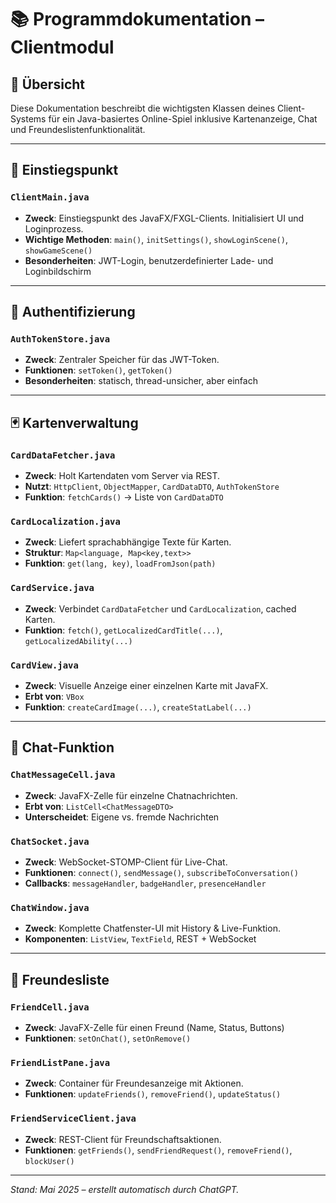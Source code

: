 
# 📚 Programmdokumentation – Clientmodul

## 🧾 Übersicht

Diese Dokumentation beschreibt die wichtigsten Klassen deines Client-Systems für ein Java-basiertes Online-Spiel inklusive Kartenanzeige, Chat und Freundeslistenfunktionalität.

---

## 🚀 Einstiegspunkt

### `ClientMain.java`
- **Zweck**: Einstiegspunkt des JavaFX/FXGL-Clients. Initialisiert UI und Loginprozess.
- **Wichtige Methoden**: `main()`, `initSettings()`, `showLoginScene()`, `showGameScene()`
- **Besonderheiten**: JWT-Login, benutzerdefinierter Lade- und Loginbildschirm

---

## 🔐 Authentifizierung

### `AuthTokenStore.java`
- **Zweck**: Zentraler Speicher für das JWT-Token.
- **Funktionen**: `setToken()`, `getToken()`
- **Besonderheiten**: statisch, thread-unsicher, aber einfach

---

## 🃏 Kartenverwaltung

### `CardDataFetcher.java`
- **Zweck**: Holt Kartendaten vom Server via REST.
- **Nutzt**: `HttpClient`, `ObjectMapper`, `CardDataDTO`, `AuthTokenStore`
- **Funktion**: `fetchCards()` → Liste von `CardDataDTO`

### `CardLocalization.java`
- **Zweck**: Liefert sprachabhängige Texte für Karten.
- **Struktur**: `Map<language, Map<key,text>>`
- **Funktion**: `get(lang, key)`, `loadFromJson(path)`

### `CardService.java`
- **Zweck**: Verbindet `CardDataFetcher` und `CardLocalization`, cached Karten.
- **Funktion**: `fetch()`, `getLocalizedCardTitle(...)`, `getLocalizedAbility(...)`

### `CardView.java`
- **Zweck**: Visuelle Anzeige einer einzelnen Karte mit JavaFX.
- **Erbt von**: `VBox`
- **Funktion**: `createCardImage(...)`, `createStatLabel(...)`

---

## 💬 Chat-Funktion

### `ChatMessageCell.java`
- **Zweck**: JavaFX-Zelle für einzelne Chatnachrichten.
- **Erbt von**: `ListCell<ChatMessageDTO>`
- **Unterscheidet**: Eigene vs. fremde Nachrichten

### `ChatSocket.java`
- **Zweck**: WebSocket-STOMP-Client für Live-Chat.
- **Funktionen**: `connect()`, `sendMessage()`, `subscribeToConversation()`
- **Callbacks**: `messageHandler`, `badgeHandler`, `presenceHandler`

### `ChatWindow.java`
- **Zweck**: Komplette Chatfenster-UI mit History & Live-Funktion.
- **Komponenten**: `ListView`, `TextField`, REST + WebSocket

---

## 👥 Freundesliste

### `FriendCell.java`
- **Zweck**: JavaFX-Zelle für einen Freund (Name, Status, Buttons)
- **Funktionen**: `setOnChat()`, `setOnRemove()`

### `FriendListPane.java`
- **Zweck**: Container für Freundesanzeige mit Aktionen.
- **Funktionen**: `updateFriends()`, `removeFriend()`, `updateStatus()`

### `FriendServiceClient.java`
- **Zweck**: REST-Client für Freundschaftsaktionen.
- **Funktionen**: `getFriends()`, `sendFriendRequest()`, `removeFriend()`, `blockUser()`

---

*Stand: Mai 2025 – erstellt automatisch durch ChatGPT.*
